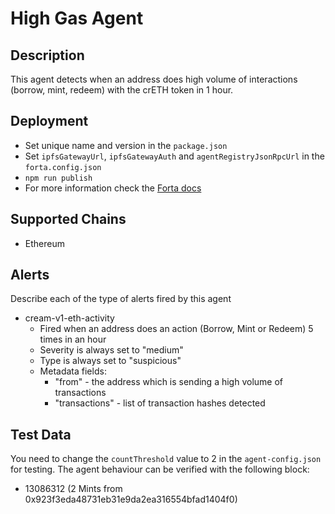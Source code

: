 # High Gas Agent

## Description

This agent detects when an address does high volume of interactions (borrow, mint, redeem) with the crETH token in 1 hour.

## Deployment

- Set unique name and version in the `package.json`
- Set `ipfsGatewayUrl`, `ipfsGatewayAuth` and `agentRegistryJsonRpcUrl` in the `forta.config.json`
- ```npm run publish```
- For more information check the [Forta docs](https://docs.forta.network/en/latest/deploying/)

## Supported Chains

- Ethereum

## Alerts

Describe each of the type of alerts fired by this agent

- cream-v1-eth-activity
  - Fired when an address does an action (Borrow, Mint or Redeem) 5 times in an hour
  - Severity is always set to "medium"
  - Type is always set to "suspicious"
  - Metadata fields:
    - "from" - the address which is sending a high volume of transactions
    - "transactions" - list of transaction hashes detected

## Test Data

You need to change the `countThreshold` value to 2 in the `agent-config.json` for testing.
The agent behaviour can be verified with the following block:

 - 13086312 (2 Mints from 
0x923f3eda48731eb31e9da2ea316554bfad1404f0)
